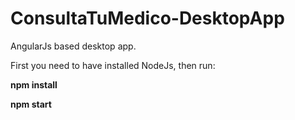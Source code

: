 # ConsultaTuMedico-DesktopApp
AngularJs based desktop app.

First you need to have installed NodeJs, then run:

**npm install**


**npm start**
